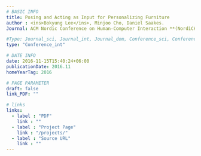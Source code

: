 ```yaml
---
# BASIC INFO
title: Posing and Acting as Input for Personalizing Furniture
author : <ins>Bokyung Lee</ins>, Minjoo Cho, Daniel Saakes.
Journal: ACM Nordic Conference on Human-Computer Interaction **(NordiCHI 2016)**

#Type: Journal_sci, Journal_int, Journal_dom, Conference_sci, Conference_int, conference_dom
type: "Conference_int"

# DATE INFO
date: 2016-11-15T15:40:24+06:00
publicationDate: 2016.11
homeYearTag: 2016

# PAGE PARAMETER
draft: false
link_PDF: ""

# links
links:
  - label : "PDF"
    link : ""
  - label : "Project Page"
    link : "/projects/"
  - label : "Source URL"
    link : ""
---
```


